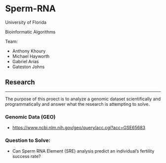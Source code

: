 # Sperm-RNA

University of Florida

Bioinformatic Algorithms

Team:
- Anthony Khoury
- Michael Hayworth
- Gabriel Arias
- Gateston Johns


## Research
---
The purpose of this proect is to analyze a genomic dataset scientifically and programmatically and answer what the research is attempting to solve.

### Genomic Data (GEO)
- https://www.ncbi.nlm.nih.gov/geo/query/acc.cgi?acc=GSE65683

### Question to Solve:
- Can Sperm RNA Element (SRE) analysis predict an individual’s fertility success rate?
